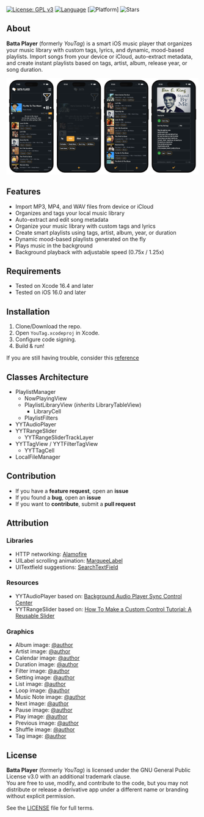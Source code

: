 [![License: GPL v3](https://img.shields.io/badge/License-GPLv3-blue.svg)](LICENSE)
[![Language](https://img.shields.io/badge/Swift-5-orange?logo=Swift&logoColor=white)](https://swift.org)
[![Platform](https://img.shields.io/badge/platform-iOS-lightgrey.svg)]
![Stars](https://img.shields.io/github/stars/youstanzr/YouTag?style=social)

## About
**Batta Player** (formerly *YouTag*) is a smart iOS music player that organizes your music library with custom tags, lyrics, and dynamic, mood-based playlists. Import songs from your device or iCloud, auto-extract metadata, and create instant playlists based on tags, artist, album, release year, or song duration.

![](/Images/screenshot_banner.png)

## Features
- Import MP3, MP4, and WAV files from device or iCloud
- Organizes and tags your local music library
- Auto-extract and edit song metadata
- Organize your music library with custom tags and lyrics
- Create smart playlists using tags, artist, album, year, or duration
- Dynamic mood-based playlists generated on the fly
- Plays music in the background
- Background playback with adjustable speed (0.75x / 1.25x)

## Requirements
- Tested on Xcode 16.4 and later
- Tested on iOS 16.0 and later

## Installation
1. Clone/Download the repo.
2. Open `YouTag.xcodeproj` in Xcode.
3. Configure code signing.
4. Build & run!

If you are still having trouble, consider this [reference](https://help.apple.com/xcode/mac/current/#/dev5a825a1ca)

## Classes Architecture

- PlaylistManager
	- NowPlayingView
	- PlaylistLibraryView (*inherits* LibraryTableView)
		- LibraryCell
	- PlaylistFilters
- YYTAudioPlayer
- YYTRangeSlider
	- YYTRangeSliderTrackLayer
- YYTTagView / YYTFilterTagView
	- YYTTagCell
- LocalFileManager

## Contribution
- If you have a **feature request**, open an **issue**
- If you found a **bug**, open an **issue**
- If you want to **contribute**, submit a **pull request**

## Attribution
### Libraries
- HTTP networking: [Alamofire](https://github.com/Alamofire/Alamofire)
- UILabel scrolling animation: [MarqueeLabel](https://github.com/cbpowell/MarqueeLabel)
- UITextfield suggestions: [SearchTextField](https://github.com/apasccon/SearchTextField)
### Resources
- YYTAudioPlayer based on: [Background Audio Player Sync Control Center](https://medium.com/@quangtqag/background-audio-player-sync-control-center-516243c2cdd1)
- YYTRangeSlider based on: [How To Make a Custom Control Tutorial: A Reusable Slider](https://www.raywenderlich.com/7595-how-to-make-a-custom-control-tutorial-a-reusable-slider)
### Graphics
- Album image: [@author](https://www.flaticon.com/authors/freepik)
- Artist image: [@author](https://www.flaticon.com/authors/freepik)
- Calendar image: [@author](https://www.flaticon.com/authors/pixel-perfect)
- Duration image: [@author](https://www.flaticon.com/authors/freepik)
- Filter image: [@author](https://www.flaticon.com/authors/freepik)
- Setting image: [@author](https://www.flaticon.com/authors/freepik)
- List image: [@author](https://www.flaticon.com/authors/pixel-perfect)
- Loop image: [@author](https://www.flaticon.com/authors/pixel-perfect)
- Music Note image: [@author](https://www.flaticon.com/authors/becris)
- Next image: [@author](https://www.flaticon.com/authors/smashicons)
- Pause image: [@author](https://www.flaticon.com/authors/kiranshastry)
- Play image: [@author](https://www.flaticon.com/authors/smashicons)
- Previous image: [@author](https://www.flaticon.com/authors/smashicons)
- Shuffle image: [@author](https://www.flaticon.com/authors/pixel-perfect)
- Tag image: [@author](https://www.flaticon.com/authors/those-icons)

## License
**Batta Player** (formerly *YouTag*) is licensed under the GNU General Public License v3.0 with an additional trademark clause.  
You are free to use, modify, and contribute to the code, but you may not distribute or release a derivative app under a different name or branding without explicit permission.  

See the [LICENSE](LICENSE) file for full terms.